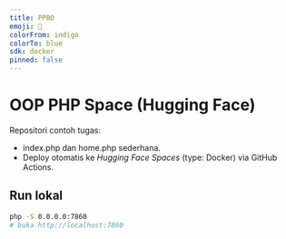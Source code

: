 ```yaml
---
title: PPBO
emoji: 🐘
colorFrom: indigo
colorTo: blue
sdk: docker
pinned: false
---
```


# OOP PHP Space (Hugging Face)

Repositori contoh tugas:
- index.php dan home.php sederhana.
- Deploy otomatis ke *Hugging Face Spaces* (type: Docker) via GitHub Actions.

## Run lokal
```bash
php -S 0.0.0.0:7860
# buka http://localhost:7860
